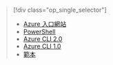 > [!div class="op_single_selector"]
> * [Azure 入口網站](../articles/virtual-network/virtual-network-deploy-static-pip-arm-portal.md)
> * [PowerShell](../articles/virtual-network/virtual-network-deploy-static-pip-arm-ps.md)
> * [Azure CLI 2.0](../articles/virtual-network/virtual-network-deploy-static-pip-arm-cli.md)
> * [Azure CLI 1.0](../articles/virtual-network/virtual-network-deploy-static-pip-cli-nodejs.md)
> * [範本](../articles/virtual-network/virtual-network-deploy-static-pip-arm-template.md)
